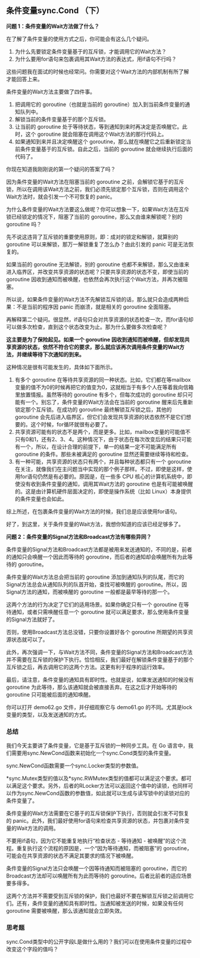 ## 条件变量sync.Cond （下）

**问题 1：条件变量的Wait方法做了什么？**

在了解了条件变量的使用方式之后，你可能会有这么几个疑问。

1. 为什么先要锁定条件变量基于的互斥锁，才能调用它的Wait方法？
2. 为什么要用for语句来包裹调用其Wait方法的表达式，用if语句不行吗？

这些问题我在面试的时候也经常问。你需要对这个Wait方法的内部机制有所了解才能回答上来。

条件变量的Wait方法主要做了四件事。

1. 把调用它的 goroutine（也就是当前的 goroutine）加入到当前条件变量的通知队列中。
2. 解锁当前的条件变量基于的那个互斥锁。
3. 让当前的 goroutine 处于等待状态，等到通知到来时再决定是否唤醒它。此时，这个 goroutine 就会阻塞在调用这个Wait方法的那行代码上。
4. 如果通知到来并且决定唤醒这个 goroutine，那么就在唤醒它之后重新锁定当前条件变量基于的互斥锁。自此之后，当前的 goroutine 就会继续执行后面的代码了。

你现在知道我刚刚说的第一个疑问的答案了吗？



因为条件变量的Wait方法在阻塞当前的 goroutine 之前，会解锁它基于的互斥锁，所以在调用该Wait方法之前，我们必须先锁定那个互斥锁，否则在调用这个Wait方法时，就会引发一个不可恢复的 panic。



为什么条件变量的Wait方法要这么做呢？你可以想象一下，如果Wait方法在互斥锁已经锁定的情况下，阻塞了当前的 goroutine，那么又由谁来解锁呢？别的 goroutine 吗？



先不说这违背了互斥锁的重要使用原则，即：成对的锁定和解锁，就算别的 goroutine 可以来解锁，那万一解锁重复了怎么办？由此引发的 panic 可是无法恢复的。



如果当前的 goroutine 无法解锁，别的 goroutine 也都不来解锁，那么又由谁来进入临界区，并改变共享资源的状态呢？只要共享资源的状态不变，即使当前的 goroutine 因收到通知而被唤醒，也依然会再次执行这个Wait方法，并再次被阻塞。



所以说，如果条件变量的Wait方法不先解锁互斥锁的话，那么就只会造成两种后果：不是当前的程序因 panic 而崩溃，就是相关的 goroutine 全面阻塞。



再解释第二个疑问。很显然，if语句只会对共享资源的状态检查一次，而for语句却可以做多次检查，直到这个状态改变为止。那为什么要做多次检查呢？



**这主要是为了保险起见。如果一个 goroutine 因收到通知而被唤醒，但却发现共享资源的状态，依然不符合它的要求，那么就应该再次调用条件变量的Wait方法，并继续等待下次通知的到来。**

这种情况是很有可能发生的，具体如下面所示。

1. 有多个 goroutine 在等待共享资源的同一种状态。比如，它们都在等mailbox变量的值不为0的时候再把它的值变为0，这就相当于有多个人在等着我向信箱里放置情报。虽然等待的 goroutine 有多个，但每次成功的 goroutine 却只可能有一个。别忘了，条件变量的Wait方法会在当前的 goroutine 醒来后先重新锁定那个互斥锁。在成功的 goroutine 最终解锁互斥锁之后，其他的 goroutine 会先后进入临界区，但它们会发现共享资源的状态依然不是它们想要的。这个时候，for循环就很有必要了。
2. 共享资源可能有的状态不是两个，而是更多。比如，mailbox变量的可能值不只有0和1，还有2、3、4。这种情况下，由于状态在每次改变后的结果只可能有一个，所以，在设计合理的前提下，单一的结果一定不可能满足所有 goroutine 的条件。那些未被满足的 goroutine 显然还需要继续等待和检查。
3. 有一种可能，共享资源的状态只有两个，并且每种状态都只有一个 goroutine 在关注，就像我们在主问题当中实现的那个例子那样。不过，即使是这样，使用for语句仍然是有必要的。原因是，在一些多 CPU 核心的计算机系统中，即使没有收到条件变量的通知，调用其Wait方法的 goroutine 也是有可能被唤醒的。这是由计算机硬件层面决定的，即使是操作系统（比如 Linux）本身提供的条件变量也会如此。

综上所述，在包裹条件变量的Wait方法的时候，我们总是应该使用for语句。

好了，到这里，关于条件变量的Wait方法，我想你知道的应该已经足够多了。

**问题 2：条件变量的Signal方法和Broadcast方法有哪些异同？**

条件变量的Signal方法和Broadcast方法都是被用来发送通知的，不同的是，前者的通知只会唤醒一个因此而等待的 goroutine，而后者的通知却会唤醒所有为此等待的 goroutine。



条件变量的Wait方法总会把当前的 goroutine 添加到通知队列的队尾，而它的Signal方法总会从通知队列的队首开始，查找可被唤醒的 goroutine。所以，因Signal方法的通知，而被唤醒的 goroutine 一般都是最早等待的那一个。



这两个方法的行为决定了它们的适用场景。如果你确定只有一个 goroutine 在等待通知，或者只需唤醒任意一个 goroutine 就可以满足要求，那么使用条件变量的Signal方法就好了。



否则，使用Broadcast方法总没错，只要你设置好各个 goroutine 所期望的共享资源状态就可以了。



此外，再次强调一下，与Wait方法不同，条件变量的Signal方法和Broadcast方法并不需要在互斥锁的保护下执行。恰恰相反，我们最好在解锁条件变量基于的那个互斥锁之后，再去调用它的这两个方法。这更有利于程序的运行效率。



最后，请注意，条件变量的通知具有即时性。也就是说，如果发送通知的时候没有 goroutine 为此等待，那么该通知就会被直接丢弃。在这之后才开始等待的 goroutine 只可能被后面的通知唤醒。



你可以打开 demo62.go 文件，并仔细观察它与 demo61.go 的不同。尤其是lock变量的类型，以及发送通知的方式。

### 总结

我们今天主要讲了条件变量，它是基于互斥锁的一种同步工具。在 Go 语言中，我们需要用sync.NewCond函数来初始化一个sync.Cond类型的条件变量。



sync.NewCond函数需要一个sync.Locker类型的参数值。



\*sync.Mutex类型的值以及*sync.RWMutex类型的值都可以满足这个要求。都可以满足这个要求。另外，后者的RLocker方法可以返回这个值中的读锁，也同样可以作为sync.NewCond函数的参数值，如此就可以生成与读写锁中的读锁对应的条件变量了。



条件变量的Wait方法需要在它基于的互斥锁保护下执行，否则就会引发不可恢复的 panic。此外，我们最好使用for语句来检查共享资源的状态，并包裹对条件变量的Wait方法的调用。



不要用if语句，因为它不能重复地执行“检查状态 - 等待通知 - 被唤醒”的这个流程。重复执行这个流程的原因是，一个“因为等待通知，而被阻塞”的 goroutine，可能会在共享资源的状态不满足其要求的情况下被唤醒。



条件变量的Signal方法只会唤醒一个因等待通知而被阻塞的 goroutine，而它的Broadcast方法却可以唤醒所有为此而等待的 goroutine。后者比前者的适应场景要多得多。



这两个方法并不需要受到互斥锁的保护，我们也最好不要在解锁互斥锁之前调用它们。还有，条件变量的通知具有即时性。当通知被发送的时候，如果没有任何 goroutine 需要被唤醒，那么该通知就会立即失效。

### 思考题

sync.Cond类型中的公开字段L是做什么用的？我们可以在使用条件变量的过程中改变这个字段的值吗？